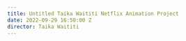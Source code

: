 ```yaml
---
title: Untitled Taika Waititi Netflix Animation Project
date: 2022-09-29 16:50:00 Z
director: Taika Waititi
---
```


